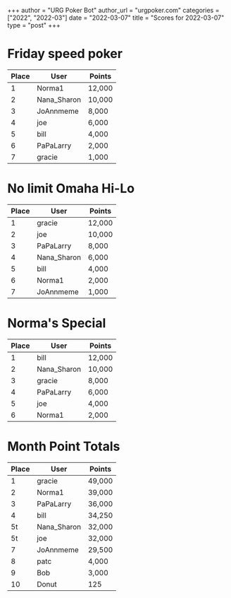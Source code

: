 +++
author = "URG Poker Bot"
author_url = "urgpoker.com"
categories = ["2022", "2022-03"]
date = "2022-03-07"
title = "Scores for 2022-03-07"
type = "post"
+++
# Friday speed poker

| Place | User | Points |
|-------|------|--------|
| 1 | Norma1 | 12,000 |
| 2 | Nana_Sharon | 10,000 |
| 3 | JoAnnmeme | 8,000 |
| 4 | joe | 6,000 |
| 5 | bill | 4,000 |
| 6 | PaPaLarry | 2,000 |
| 7 | gracie | 1,000 |

# No limit Omaha Hi-Lo

| Place | User | Points |
|-------|------|--------|
| 1 | gracie | 12,000 |
| 2 | joe | 10,000 |
| 3 | PaPaLarry | 8,000 |
| 4 | Nana_Sharon | 6,000 |
| 5 | bill | 4,000 |
| 6 | Norma1 | 2,000 |
| 7 | JoAnnmeme | 1,000 |

# Norma's Special

| Place | User | Points |
|-------|------|--------|
| 1 | bill | 12,000 |
| 2 | Nana_Sharon | 10,000 |
| 3 | gracie | 8,000 |
| 4 | PaPaLarry | 6,000 |
| 5 | joe | 4,000 |
| 6 | Norma1 | 2,000 |

# Month Point Totals

| Place | User | Points |
|-------|------|--------|
| 1 | gracie | 49,000 |
| 2 | Norma1 | 39,000 |
| 3 | PaPaLarry | 36,000 |
| 4 | bill | 34,250 |
| 5t | Nana_Sharon | 32,000 |
| 5t | joe | 32,000 |
| 7 | JoAnnmeme | 29,500 |
| 8 | patc | 4,000 |
| 9 | Bob | 3,000 |
| 10 | Donut | 125 |
